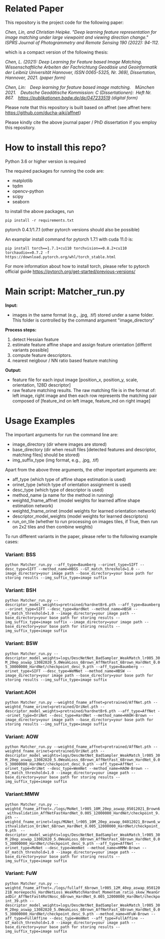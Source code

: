 # Related Paper
This repository is the project code for the following paper:

*Chen, Lin, and Christian Heipke. "Deep learning feature representation for image matching under large viewpoint and viewing direction change." ISPRS Journal of Photogrammetry and Remote Sensing 190 (2022): 94-112.*

which is a compact version of the following thesis:

*Chen, L. (2021): Deep Learning for Feature based Image Matching. Wissenschaftliche Arbeiten der Fachrichtung Geodäsie und Geoinformatik der Leibniz Universität Hannover, ISSN 0065-5325, Nr. 369), Dissertation, Hannover, 2021. (paper form)*

*Chen, Lin: Deep learning for feature based image matching. München 2021. Deutsche Geodätische Kommission: C (Dissertationen): Heft Nr. 867. https://publikationen.badw.de/de/047233519 (digital form)*

Please note that this repository is built based on affnet (see affnet here: https://github.com/ducha-aiki/affnet)

Please kindly cite the above journal paper / PhD dissertation if you employ this repository.

# How to install this repo?
Python 3.6 or higher version is required

The required packages for running the code are:
- matplotlib
- tqdm
- opencv-python
- scipy
- seaborn

to install the above packages, run

```pip install -r requirements.txt``` 

pytorch 0.4.1/1.7.1 (other pytorch versions should also be possible)

An examplar install command for pytorch 1.7.1 with cuda 11.0 is:

```pip install torch==1.7.1+cu110 torchvision==0.8.2+cu110 torchaudio==0.7.2 -f https://download.pytorch.org/whl/torch_stable.html```

For more information about how to install torch, please refer to pytorch official guide https://pytorch.org/get-started/previous-versions/

# Main script: Matcher_run.py
**Input:** 
- images in the same format (e.g., .jpg, .tif) stored under a same folder. This folder is controlled by the command argument "image_directory"

**Process steps:** 
1. detect Hessian feature
2. estimate feature affine shape and assign feature orientation [differnt variants possible]
3. compute feature descriptors. 
4. nearest neigbour / NN ratio based feature matching

**Output:**
- feature file for each input image [position_x, position_y, scale, orientation, 128D descriptor]
- raw feature matching results. 
The raw matching file is in the format of: left image, right image and then each row represents the matching pair composed of [feature_ind on left image, feature_ind on right image]

# Usage Examples

The important arguments for run the command line are:
- image_directory (dir where images are stored) 
- base_directory (dir when result files [detected features and descriptor, matching files] should be stored)
- img_suffix_type (img format, e.g., .jpg, .tif)

Apart from the above three arguments, the other important arguments are:
- aff_type (which type of affine shape estimation is used)
- orinet_type (which type of orientation assignment is used)
- desc_type (which type of descriptor is used)
- method_name (a name for the method in running)
- weightd_fname_affnet (model weights for learned affine shape estimation network)
- weightd_fname_orinet (model weights for learned orientation network)
- descriptor_model_weights (model weights for learned descriptors)
- run_on_tile (whether to run processing on images tiles, if True, then run on 2x2 tiles and then combine weights)


To run different variants in the paper, please refer to the following example cases:
### Variant: BSS
```python Matcher_run.py --aff_type=Baumberg --orinet_type=SIFT --desc_type=SIFT --method_name=HBSS --GT_match_threshold=1.0 --image_directory=your image path --base_directory=your base path for storing results --img_suffix_type=image suffix```

### Variant: BSH
```python Matcher_run.py --descriptor_model_weights=pretrained/hardnetBr6.pth --aff_type=Baumberg --orinet_type=SIFT --desc_type=HardNet --method_name=HBSH --GT_match_threshold=1.0 --image_directory=your image path --base_directory=your base path for storing results --img_suffix_type=image suffix --image_directory=your image path --base_directory=your base path for storing results --img_suffix_type=image suffix```

### Variant: BSW
```python Matcher_run.py --descriptor_model_weights=logs/DescNetNet_BadSampler_WeakMatch_lr005_30M_20ep_aswap_13082020_5.0WeakLoss_6Brown_AffNetFast_6Brown_HardNet_0.05_30000000_HardNet/checkpoint_desc_9.pth --aff_type=Baumberg --orinet_type=SIFT --desc_type=WeMNet --method_name=HBSW --image_directory=your image path --base_directory=your base path for storing results --img_suffix_type=image suffix``` 

### Variant:AOH
```python Matcher_run.py --weightd_fname_affnet=pretrained/AffNet.pth --weightd_fname_orinet=pretrained/OriNet.pth --descriptor_model_weights=pretrained/hardnetBr6.pth --aff_type=AffNet --orinet_type=OriNet --desc_type=HardNet --method_name=HAOH-Brown --image_directory=your image path --base_directory=your base path for storing results --img_suffix_type=image suffix``` 

### Variant: AOW
```python Matcher_run.py --weightd_fname_affnet=pretrained/AffNet.pth --weightd_fname_orinet=pretrained/OriNet.pth --descriptor_model_weights=logs/DescNetNet_BadSampler_WeakMatch_lr005_30M_20ep_aswap_13082020_5.0WeakLoss_6Brown_AffNetFast_6Brown_HardNet_0.05_30000000_HardNet/checkpoint_desc_9.pth --aff_type=AffNet --orinet_type=OriNet --desc_type=WemNet --method_name=HAOW-Brown --GT_match_threshold=1.0 --image_directory=your image path --base_directory=your base path for storing results --img_suffix_type=image suffix```

### Variant:MMW
```python Matcher_run.py --weightd_fname_affnet=./logs/MoNet_lr005_10M_20ep_aswap_05012021_Brown6_withvalidation_AffNetFastHardNet_0.005_12000000_HardNet/checkpoint_9.pth --weightd_fname_orinet=logs/MGNet_lr005_10M_20ep_aswap_04012021_Brown6_withvalidation_OriNet_6Brown_HardNet_0.005_12000000_HardNet/checkpoint_9.pth  --descriptor_model_weights=logs/DescNetNet_BadSampler_WeakMatch_lr005_30M_20ep_aswap_13082020_5.0WeakLoss_6Brown_AffNetFast_6Brown_HardNet_0.05_30000000_HardNet/checkpoint_desc_9.pth --aff_type=AffNet --orinet_type=MoNet --desc_type=WemNet --method_name=HMMW-Brown --GT_match_threshold=1.0 --image_directory=your image path --base_directory=your base path for storing results --img_suffix_type=image suffix```

### Variant: FuW
```python Matcher_run.py --weightd_fname_affnet=./logs/fullaff_6brown_lr005_12M_40ep_aswap_05012021B_moreepochs_HardNetLoss_WeakMatchHardnet_Momentum_ratio_skew_MeanGradDir_AffNetFast4RotNosc_6Brown_HardNet_0.005_12000000_HardNet/checkpoint_39.pth --descriptor_model_weights=logs/DescNetNet_BadSampler_WeakMatch_lr005_30M_20ep_aswap_13082020_5.0WeakLoss_6Brown_AffNetFast_6Brown_HardNet_0.05_30000000_HardNet/checkpoint_desc_9.pth --method_name=HFuW-Brown --aff_type=FullAffine --desc_type=WemNet --aff_type=FullAffine --GT_match_threshold=1.0 --image_directory=your image path --base_directory=your base path for storing results --img_suffix_type=image suffix```





